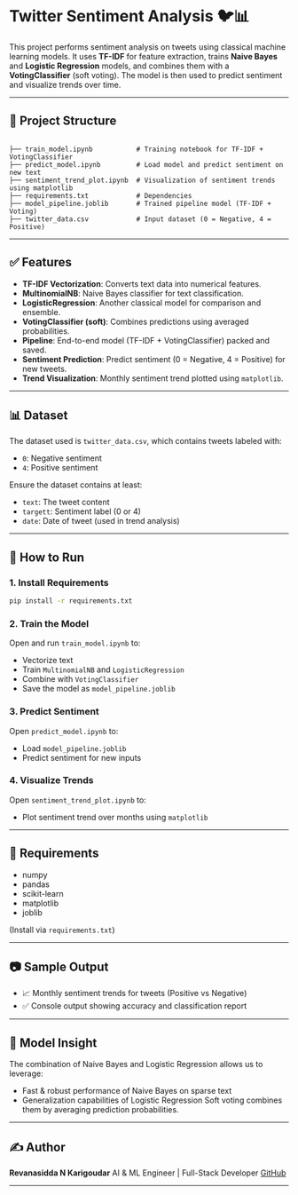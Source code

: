 # Twitter Sentiment Analysis 🐦📊

This project performs sentiment analysis on tweets using classical machine learning models. It uses **TF-IDF** for feature extraction, trains **Naive Bayes** and **Logistic Regression** models, and combines them with a **VotingClassifier** (soft voting). The model is then used to predict sentiment and visualize trends over time.

---

## 📁 Project Structure

```

├── train_model.ipynb           # Training notebook for TF-IDF + VotingClassifier
├── predict_model.ipynb         # Load model and predict sentiment on new text
├── sentiment_trend_plot.ipynb  # Visualization of sentiment trends using matplotlib
├── requirements.txt            # Dependencies
├── model_pipeline.joblib       # Trained pipeline model (TF-IDF + Voting)
├── twitter_data.csv            # Input dataset (0 = Negative, 4 = Positive)

````

---

## ✅ Features

- **TF-IDF Vectorization**: Converts text data into numerical features.
- **MultinomialNB**: Naive Bayes classifier for text classification.
- **LogisticRegression**: Another classical model for comparison and ensemble.
- **VotingClassifier (soft)**: Combines predictions using averaged probabilities.
- **Pipeline**: End-to-end model (TF-IDF + VotingClassifier) packed and saved.
- **Sentiment Prediction**: Predict sentiment (0 = Negative, 4 = Positive) for new tweets.
- **Trend Visualization**: Monthly sentiment trend plotted using `matplotlib`.

---

## 📊 Dataset

The dataset used is `twitter_data.csv`, which contains tweets labeled with:
- `0`: Negative sentiment  
- `4`: Positive sentiment

Ensure the dataset contains at least:
- `text`: The tweet content
- `targett`: Sentiment label (0 or 4)
- `date`: Date of tweet (used in trend analysis)

---

## 🚀 How to Run

### 1. Install Requirements
```bash
pip install -r requirements.txt
````

### 2. Train the Model

Open and run `train_model.ipynb` to:

* Vectorize text
* Train `MultinomialNB` and `LogisticRegression`
* Combine with `VotingClassifier`
* Save the model as `model_pipeline.joblib`

### 3. Predict Sentiment

Open `predict_model.ipynb` to:

* Load `model_pipeline.joblib`
* Predict sentiment for new inputs

### 4. Visualize Trends

Open `sentiment_trend_plot.ipynb` to:

* Plot sentiment trend over months using `matplotlib`

---

## 📌 Requirements

* numpy
* pandas
* scikit-learn
* matplotlib
* joblib

(Install via `requirements.txt`)

---

## 📷 Sample Output

* 📈 Monthly sentiment trends for tweets (Positive vs Negative)
* ✅ Console output showing accuracy and classification report

---

## 🧠 Model Insight

The combination of Naive Bayes and Logistic Regression allows us to leverage:

* Fast & robust performance of Naive Bayes on sparse text
* Generalization capabilities of Logistic Regression
  Soft voting combines them by averaging prediction probabilities.

---

## ✍️ Author

**Revanasidda N Karigoudar**
AI & ML Engineer | Full-Stack Developer
[GitHub](https://github.com/RevanasiddaNK)

---

